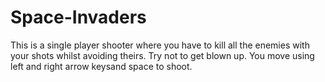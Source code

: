 # Space-Invaders
This is a single player shooter where you have to kill all the enemies with your shots whilst avoiding theirs. Try not to get blown up. You move using left and right arrow keysand space to shoot.
